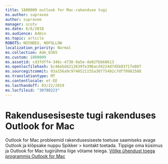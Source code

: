 ```yaml
---
title: 1800009 outlook for Mac-rakenduse tugi
ms.author: supravee
author: supravee
manager: scotv
ms.date: 6/6/2018
ms.audience: Admin
ms.topic: article
ROBOTS: NOINDEX, NOFOLLOW
localization_priority: Normal
ms.collection: Adm_O365
ms.custom: 1800009
ms.assetid: cd3fdff4-346c-4730-9a5e-de02fbb60613
ms.openlocfilehash: bc46ebd4212639fe396acd4224d7d5b9371fe807
ms.sourcegitcommit: 03a156a9c9740521155a30775492c7dff0982588
ms.translationtype: MT
ms.contentlocale: et-EE
ms.lasthandoff: 03/22/2019
ms.locfileid: "30788223"
---
```

# <a name="in-app-support-in-outlook-for-mac"></a>Rakendusesiseste tugi rakenduses Outlook for Mac

Outlook for Mac probleemid rakendusesiseste toetuse saamiseks avage Outlook ja klõpsake nuppu Spikker \> kontakt toetada. Tippige oma küsimus ja Outlook for Mac tugirühma liige võtame teiega. [Võtke ühendust toega programmis Outlook for Mac](https://answers.microsoft.com/en-us/msoffice/forum/msoffice_outlook-mso_mac/new-contact-support-feature-in-outlook-2016-for/d4fc21c4-25e2-4e10-b943-1fba6542b517)